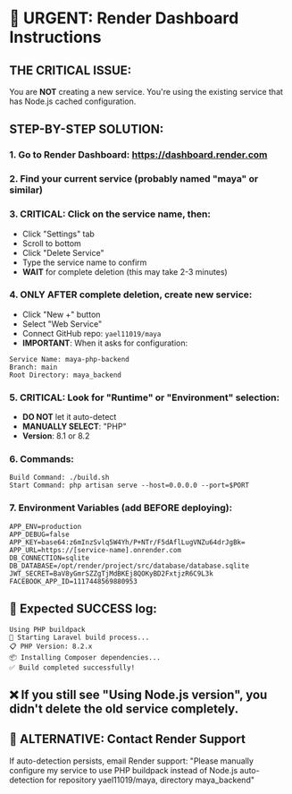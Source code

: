 # 🚨 URGENT: Render Dashboard Instructions

## THE CRITICAL ISSUE:
You are **NOT** creating a new service. You're using the existing service that has Node.js cached configuration.

## STEP-BY-STEP SOLUTION:

### 1. Go to Render Dashboard: https://dashboard.render.com

### 2. Find your current service (probably named "maya" or similar)

### 3. **CRITICAL**: Click on the service name, then:
   - Click "Settings" tab
   - Scroll to bottom
   - Click "Delete Service" 
   - Type the service name to confirm
   - **WAIT** for complete deletion (this may take 2-3 minutes)

### 4. **ONLY AFTER** complete deletion, create new service:
   - Click "New +" button
   - Select "Web Service"
   - Connect GitHub repo: `yael11019/maya`
   - **IMPORTANT**: When it asks for configuration:

```
Service Name: maya-php-backend
Branch: main
Root Directory: maya_backend
```

### 5. **CRITICAL**: Look for "Runtime" or "Environment" selection:
   - **DO NOT** let it auto-detect
   - **MANUALLY SELECT**: "PHP" 
   - **Version**: 8.1 or 8.2

### 6. Commands:
```
Build Command: ./build.sh
Start Command: php artisan serve --host=0.0.0.0 --port=$PORT
```

### 7. Environment Variables (add BEFORE deploying):
```
APP_ENV=production
APP_DEBUG=false
APP_KEY=base64:z6mInzSvlq5W4Yh/P+NTr/F5dAflLugVNZu64drJgBk=
APP_URL=https://[service-name].onrender.com
DB_CONNECTION=sqlite
DB_DATABASE=/opt/render/project/src/database/database.sqlite
JWT_SECRET=BaV8yGmrSZZgTjMdBKEj8QOKyBD2FxtjzR6C9L3k
FACEBOOK_APP_ID=1117448569880953
```

## 🎯 Expected SUCCESS log:
```
Using PHP buildpack
🚀 Starting Laravel build process...
📋 PHP Version: 8.2.x
📦 Installing Composer dependencies...
✅ Build completed successfully!
```

## ❌ If you still see "Using Node.js version", you didn't delete the old service completely.

## 📧 ALTERNATIVE: Contact Render Support
If auto-detection persists, email Render support:
"Please manually configure my service to use PHP buildpack instead of Node.js auto-detection for repository yael11019/maya, directory maya_backend"
